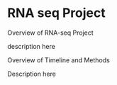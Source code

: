 # RNA seq Project
Overview of RNA-seq Project

description here

Overview of Timeline and Methods

Description here

